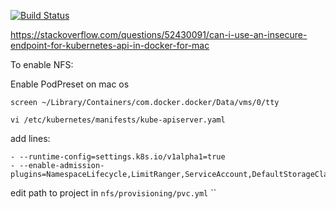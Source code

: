 [![Build Status](https://travis-ci.com/DmytryS/u-hub.svg?branch=development)](https://travis-ci.com/DmytryS/u-hub)

https://stackoverflow.com/questions/52430091/can-i-use-an-insecure-endpoint-for-kubernetes-api-in-docker-for-mac

To enable NFS:

Enable PodPreset on mac os

`screen ~/Library/Containers/com.docker.docker/Data/vms/0/tty`

`vi /etc/kubernetes/manifests/kube-apiserver.yaml`

add lines:
```
- --runtime-config=settings.k8s.io/v1alpha1=true
- --enable-admission-plugins=NamespaceLifecycle,LimitRanger,ServiceAccount,DefaultStorageClass,DefaultTolerationSeconds,NodeRestriction,MutatingAdmissionWebhook,ValidatingAdmissionWebhook,ResourceQuota,PodPreset
```

edit path to project in `nfs/provisioning/pvc.yml`
``
